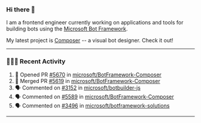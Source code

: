 ### Hi there 👋

I am a frontend engineer currently working on applications and tools for building bots using the [Microsoft Bot Framework](https://dev.botframework.com/).

My latest project is [Composer](https://github.com/microsoft/BotFramework-Composer) -- a visual bot designer. Check it out!

---

### 👨🏻‍💻 Recent Activity

<!--START_SECTION:activity-->
1. 💪 Opened PR [#5670](https://github.com/microsoft/BotFramework-Composer/pull/5670) in [microsoft/BotFramework-Composer](https://github.com/microsoft/BotFramework-Composer)
2. 🎉 Merged PR [#5619](https://github.com/microsoft/BotFramework-Composer/pull/5619) in [microsoft/BotFramework-Composer](https://github.com/microsoft/BotFramework-Composer)
3. 🗣 Commented on [#3152](https://github.com/microsoft/botbuilder-js/issues/3152) in [microsoft/botbuilder-js](https://github.com/microsoft/botbuilder-js)
4. 🗣 Commented on [#5589](https://github.com/microsoft/BotFramework-Composer/issues/5589) in [microsoft/BotFramework-Composer](https://github.com/microsoft/BotFramework-Composer)
5. 🗣 Commented on [#3496](https://github.com/microsoft/botframework-solutions/issues/3496) in [microsoft/botframework-solutions](https://github.com/microsoft/botframework-solutions)
<!--END_SECTION:activity-->

---

<!--
**a-b-r-o-w-n/a-b-r-o-w-n** is a ✨ _special_ ✨ repository because its `README.md` (this file) appears on your GitHub profile.

Here are some ideas to get you started:

- 🔭 I’m currently working on ...
- 🌱 I’m currently learning ...
- 👯 I’m looking to collaborate on ...
- 🤔 I’m looking for help with ...
- 💬 Ask me about ...
- 📫 How to reach me: ...
- 😄 Pronouns: ...
- ⚡ Fun fact: ...
-->
